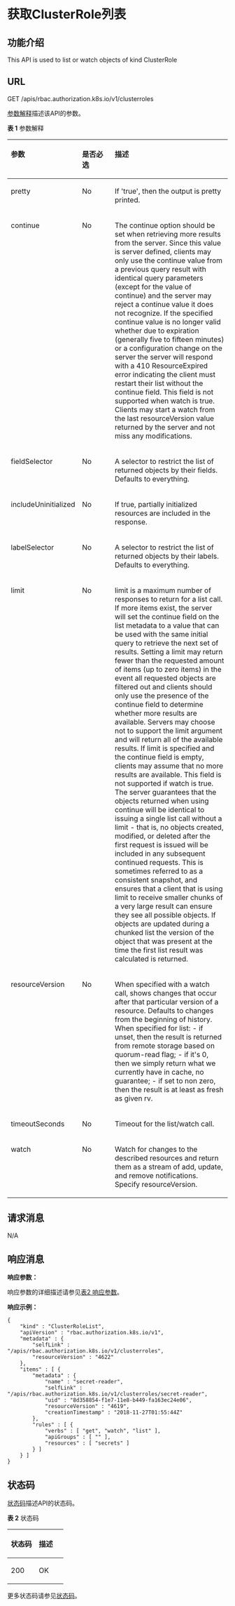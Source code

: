 # 获取ClusterRole列表<a name="cci_02_3186"></a>

## 功能介绍<a name="section8861359184518"></a>

This API is used to list or watch objects of kind ClusterRole

## URL<a name="section47133333463"></a>

GET /apis/rbac.authorization.k8s.io/v1/clusterroles

[参数解释](#d0e42906)描述该API的参数。

**表 1**  参数解释

<a name="d0e42906"></a>
<table><thead align="left"><tr id="row10640301"><th class="cellrowborder" valign="top" width="22.220000000000002%" id="mcps1.2.4.1.1"><p id="p65652297517"><a name="p65652297517"></a><a name="p65652297517"></a>参数</p>
</th>
<th class="cellrowborder" valign="top" width="17.169999999999998%" id="mcps1.2.4.1.2"><p id="p165661629135114"><a name="p165661629135114"></a><a name="p165661629135114"></a>是否必选</p>
</th>
<th class="cellrowborder" valign="top" width="60.61%" id="mcps1.2.4.1.3"><p id="p14567629115114"><a name="p14567629115114"></a><a name="p14567629115114"></a>描述</p>
</th>
</tr>
</thead>
<tbody><tr id="row17811636"><td class="cellrowborder" valign="top" width="22.220000000000002%" headers="mcps1.2.4.1.1 "><p id="p33456451"><a name="p33456451"></a><a name="p33456451"></a>pretty</p>
</td>
<td class="cellrowborder" valign="top" width="17.169999999999998%" headers="mcps1.2.4.1.2 "><p id="p25618043"><a name="p25618043"></a><a name="p25618043"></a>No</p>
</td>
<td class="cellrowborder" valign="top" width="60.61%" headers="mcps1.2.4.1.3 "><p id="p61795587"><a name="p61795587"></a><a name="p61795587"></a>If 'true', then the output is pretty printed.</p>
</td>
</tr>
<tr id="row26391471649"><td class="cellrowborder" valign="top" width="22.220000000000002%" headers="mcps1.2.4.1.1 "><p id="p14640471145"><a name="p14640471145"></a><a name="p14640471145"></a>continue</p>
</td>
<td class="cellrowborder" valign="top" width="17.169999999999998%" headers="mcps1.2.4.1.2 "><p id="p064011716413"><a name="p064011716413"></a><a name="p064011716413"></a>No</p>
</td>
<td class="cellrowborder" valign="top" width="60.61%" headers="mcps1.2.4.1.3 "><p id="p11437414145"><a name="p11437414145"></a><a name="p11437414145"></a>The continue option should be set when retrieving more results from the server. Since this value is server defined, clients may only use the continue value from a previous query result with identical query parameters (except for the value of continue) and the server may reject a continue value it does not recognize. If the specified continue value is no longer valid whether due to expiration (generally five to fifteen minutes) or a configuration change on the server the server will respond with a 410 ResourceExpired error indicating the client must restart their list without the continue field. This field is not supported when watch is true. Clients may start a watch from the last resourceVersion value returned by the server and not miss any modifications.</p>
</td>
</tr>
<tr id="row98891214131413"><td class="cellrowborder" valign="top" width="22.220000000000002%" headers="mcps1.2.4.1.1 "><p id="p388971421419"><a name="p388971421419"></a><a name="p388971421419"></a>fieldSelector</p>
</td>
<td class="cellrowborder" valign="top" width="17.169999999999998%" headers="mcps1.2.4.1.2 "><p id="p4889131431416"><a name="p4889131431416"></a><a name="p4889131431416"></a>No</p>
</td>
<td class="cellrowborder" valign="top" width="60.61%" headers="mcps1.2.4.1.3 "><p id="p16889514181418"><a name="p16889514181418"></a><a name="p16889514181418"></a>A selector to restrict the list of returned objects by their fields. Defaults to everything.</p>
</td>
</tr>
<tr id="row1340582313149"><td class="cellrowborder" valign="top" width="22.220000000000002%" headers="mcps1.2.4.1.1 "><p id="p1140572321416"><a name="p1140572321416"></a><a name="p1140572321416"></a>includeUninitialized</p>
</td>
<td class="cellrowborder" valign="top" width="17.169999999999998%" headers="mcps1.2.4.1.2 "><p id="p18405423201414"><a name="p18405423201414"></a><a name="p18405423201414"></a>No</p>
</td>
<td class="cellrowborder" valign="top" width="60.61%" headers="mcps1.2.4.1.3 "><p id="p15405102321410"><a name="p15405102321410"></a><a name="p15405102321410"></a>If true, partially initialized resources are included in the response.</p>
</td>
</tr>
<tr id="row1540512320146"><td class="cellrowborder" valign="top" width="22.220000000000002%" headers="mcps1.2.4.1.1 "><p id="p164059236141"><a name="p164059236141"></a><a name="p164059236141"></a>labelSelector</p>
</td>
<td class="cellrowborder" valign="top" width="17.169999999999998%" headers="mcps1.2.4.1.2 "><p id="p18405172319146"><a name="p18405172319146"></a><a name="p18405172319146"></a>No</p>
</td>
<td class="cellrowborder" valign="top" width="60.61%" headers="mcps1.2.4.1.3 "><p id="p6405112331410"><a name="p6405112331410"></a><a name="p6405112331410"></a>A selector to restrict the list of returned objects by their labels. Defaults to everything.</p>
</td>
</tr>
<tr id="row1352892919147"><td class="cellrowborder" valign="top" width="22.220000000000002%" headers="mcps1.2.4.1.1 "><p id="p125284299145"><a name="p125284299145"></a><a name="p125284299145"></a>limit</p>
</td>
<td class="cellrowborder" valign="top" width="17.169999999999998%" headers="mcps1.2.4.1.2 "><p id="p125281429131419"><a name="p125281429131419"></a><a name="p125281429131419"></a>No</p>
</td>
<td class="cellrowborder" valign="top" width="60.61%" headers="mcps1.2.4.1.3 "><p id="p19528122919142"><a name="p19528122919142"></a><a name="p19528122919142"></a>limit is a maximum number of responses to return for a list call. If more items exist, the server will set the continue field on the list metadata to a value that can be used with the same initial query to retrieve the next set of results. Setting a limit may return fewer than the requested amount of items (up to zero items) in the event all requested objects are filtered out and clients should only use the presence of the continue field to determine whether more results are available. Servers may choose not to support the limit argument and will return all of the available results. If limit is specified and the continue field is empty, clients may assume that no more results are available. This field is not supported if watch is true. The server guarantees that the objects returned when using continue will be identical to issuing a single list call without a limit - that is, no objects created, modified, or deleted after the first request is issued will be included in any subsequent continued requests. This is sometimes referred to as a consistent snapshot, and ensures that a client that is using limit to receive smaller chunks of a very large result can ensure they see all possible objects. If objects are updated during a chunked list the version of the object that was present at the time the first list result was calculated is returned.</p>
</td>
</tr>
<tr id="row1940582351420"><td class="cellrowborder" valign="top" width="22.220000000000002%" headers="mcps1.2.4.1.1 "><p id="p1940572318143"><a name="p1940572318143"></a><a name="p1940572318143"></a>resourceVersion</p>
</td>
<td class="cellrowborder" valign="top" width="17.169999999999998%" headers="mcps1.2.4.1.2 "><p id="p12405112318140"><a name="p12405112318140"></a><a name="p12405112318140"></a>No</p>
</td>
<td class="cellrowborder" valign="top" width="60.61%" headers="mcps1.2.4.1.3 "><p id="p18405923171410"><a name="p18405923171410"></a><a name="p18405923171410"></a>When specified with a watch call, shows changes that occur after that particular version of a resource. Defaults to changes from the beginning of history. When specified for list: - if unset, then the result is returned from remote storage based on quorum-read flag; - if it's 0, then we simply return what we currently have in cache, no guarantee; - if set to non zero, then the result is at least as fresh as given rv.</p>
</td>
</tr>
<tr id="row646235915314"><td class="cellrowborder" valign="top" width="22.220000000000002%" headers="mcps1.2.4.1.1 "><p id="p164621259105310"><a name="p164621259105310"></a><a name="p164621259105310"></a>timeoutSeconds</p>
</td>
<td class="cellrowborder" valign="top" width="17.169999999999998%" headers="mcps1.2.4.1.2 "><p id="p114621959175318"><a name="p114621959175318"></a><a name="p114621959175318"></a>No</p>
</td>
<td class="cellrowborder" valign="top" width="60.61%" headers="mcps1.2.4.1.3 "><p id="p846255916536"><a name="p846255916536"></a><a name="p846255916536"></a>Timeout for the list/watch call.</p>
</td>
</tr>
<tr id="row3929191015548"><td class="cellrowborder" valign="top" width="22.220000000000002%" headers="mcps1.2.4.1.1 "><p id="p593021020541"><a name="p593021020541"></a><a name="p593021020541"></a>watch</p>
</td>
<td class="cellrowborder" valign="top" width="17.169999999999998%" headers="mcps1.2.4.1.2 "><p id="p1793014101543"><a name="p1793014101543"></a><a name="p1793014101543"></a>No</p>
</td>
<td class="cellrowborder" valign="top" width="60.61%" headers="mcps1.2.4.1.3 "><p id="p69301210205419"><a name="p69301210205419"></a><a name="p69301210205419"></a>Watch for changes to the described resources and return them as a stream of add, update, and remove notifications. Specify resourceVersion.</p>
</td>
</tr>
</tbody>
</table>

## 请求消息<a name="section18662134312520"></a>

N/A

## 响应消息<a name="section726119112252"></a>

**响应参数：**

响应参数的详细描述请参见[表2 响应参数](获取指定的ClusterRole.md#table1154814995615)。

**响应示例：**

```
{
    "kind" : "ClusterRoleList",
    "apiVersion" : "rbac.authorization.k8s.io/v1",
    "metadata" : {
        "selfLink" : "/apis/rbac.authorization.k8s.io/v1/clusterroles",
        "resourceVersion" : "4622"
    },
    "items" : [ {
        "metadata" : {
            "name" : "secret-reader",
            "selfLink" : "/apis/rbac.authorization.k8s.io/v1/clusterroles/secret-reader",
            "uid" : "8d358854-f1e7-11e8-b449-fa163ec24e06",
            "resourceVersion" : "4619",
            "creationTimestamp" : "2018-11-27T01:55:44Z"
        },
        "rules" : [ {
            "verbs" : [ "get", "watch", "list" ],
            "apiGroups" : [ "" ],
            "resources" : [ "secrets" ]
        } ]
    } ]
}
```

## 状态码<a name="section534515230266"></a>

[状态码](#d0e43055)描述API的状态码。

**表 2**  状态码

<a name="d0e43055"></a>
<table><thead align="left"><tr id="row20813512"><th class="cellrowborder" valign="top" width="50%" id="mcps1.2.3.1.1"><p id="p8172937"><a name="p8172937"></a><a name="p8172937"></a>状态码</p>
</th>
<th class="cellrowborder" valign="top" width="50%" id="mcps1.2.3.1.2"><p id="p58028199"><a name="p58028199"></a><a name="p58028199"></a>描述</p>
</th>
</tr>
</thead>
<tbody><tr id="row2663689"><td class="cellrowborder" valign="top" width="50%" headers="mcps1.2.3.1.1 "><p id="p14432280"><a name="p14432280"></a><a name="p14432280"></a>200</p>
</td>
<td class="cellrowborder" valign="top" width="50%" headers="mcps1.2.3.1.2 "><p id="p0978454104816"><a name="p0978454104816"></a><a name="p0978454104816"></a>OK</p>
</td>
</tr>
</tbody>
</table>

更多状态码请参见[状态码](状态码.md)。

